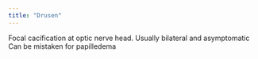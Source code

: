 ```yaml
---
title: "Drusen"
---
```

Focal cacification at optic nerve head. 
Usually bilateral and asymptomatic
Can be mistaken for papilledema

